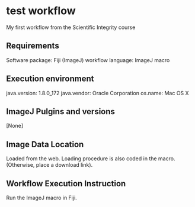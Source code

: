 # test workflow
 My first workflow from the Scientific Integrity course

## Requirements

Software package: Fiji (ImageJ)
workflow language: ImageJ macro

## Execution environment

java.version: 1.8.0_172
java.vendor: Oracle Corporation
os.name: Mac OS X

## ImageJ Pulgins and versions

[None]

## Image Data Location

Loaded from the web. Loading procedure is also coded in the macro. 
(Otherwise, place a download link).

## Workflow Execution Instruction

Run the ImageJ macro in Fiji.
